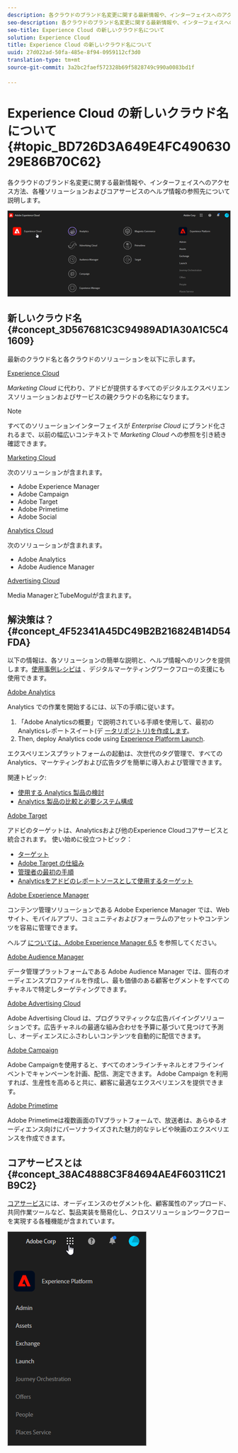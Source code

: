 ```yaml
---
description: 各クラウドのブランド名変更に関する最新情報や、インターフェイスへのアクセス方法、各種ソリューションおよびコアサービスのヘルプ情報の参照先について説明します。
seo-description: 各クラウドのブランド名変更に関する最新情報や、インターフェイスへのアクセス方法、各種ソリューションおよびコアサービスのヘルプ情報の参照先について説明します。
seo-title: Experience Cloud の新しいクラウド名について
solution: Experience Cloud
title: Experience Cloud の新しいクラウド名について
uuid: 27d022ad-50fa-485e-8f94-0959112cf3d0
translation-type: tm+mt
source-git-commit: 3a2bc2faef572328b69f5828749c990a0083bd1f

---
```



# Experience Cloud の新しいクラウド名について {#topic_BD726D3A649E4FC49063029E86B70C62}

各クラウドのブランド名変更に関する最新情報や、インターフェイスへのアクセス方法、各種ソリューションおよびコアサービスのヘルプ情報の参照先について説明します。

![](assets/cloud-pulldown.png)

## 新しいクラウド名 {#concept_3D567681C3C94989AD1A30A1C5C41609}

最新のクラウド名と各クラウドのソリューションを以下に示します。

[Experience Cloud](https://www.adobe.com/experience-cloud.html?promoid=FZPQZ2HS&mv=other)

*Marketing Cloud* に代わり、アドビが提供するすべてのデジタルエクスペリエンスソリューションおよびサービスの親クラウドの名称になります。

>[!NOTE]
>
>すべてのソリューションインターフェイスが *Enterprise Cloud* にブランド化されるまで、以前の幅広いコンテキストで *Marketing Cloud* への参照を引き続き確認できます。

[Marketing Cloud](https://www.adobe.com/marketing-cloud.html)

次のソリューションが含まれます。

* Adobe Experience Manager
* Adobe Campaign
* Adobe Target
* Adobe Primetime
* Adobe Social

[Analytics Cloud](https://www.adobe.com/data-analytics-cloud.html)

次のソリューションが含まれます。

* Adobe Analytics
* Adobe Audience Manager

[Advertising Cloud](https://www.adobe.com/advertising-cloud.html)

Media ManagerとTubeMogulが含まれます。

## 解決策は？ {#concept_4F52341A45DC49B2B216824B14D54FDA}

以下の情報は、各ソリューションの簡単な説明と、ヘルプ情報へのリンクを提供します。[使用事例レシピは](https://helpx.adobe.com/marketing-cloud/how-to/use-cases.html) 、デジタルマーケティングワークフローの支援にも使用できます。

[Adobe Analytics](https://docs.adobe.com/content/help/en/analytics/landing/home.html)

Analytics での作業を開始するには、以下の手順に従います。

1. 「Adobe Analyticsの概要」で説明されている手順を使用して、最初のAnalyticsレポートスイート(デ [ータリポジトリ)を作成します](https://docs.adobe.com/content/help/en/analytics/analyze/analysis-workspace/home.html)。
1. Then, deploy Analytics code using [Experience Platform Launch](https://docs.adobe.com/content/help/en/launch/using/intro/get-started/quick-start.html).

エクスペリエンスプラットフォームの起動は、次世代のタグ管理で、すべてのAnalytics、マーケティングおよび広告タグを簡単に導入および管理できます。

関連トピック:

* [使用する Analytics 製品の検討](https://docs.adobe.com/content/help/en/analytics/admin/admin-overview/which-analytics-tool.html)
* [Analytics 製品の比較と必要システム構成](https://docs.adobe.com/content/help/en/analytics/admin/admin-overview/analytics-product-comparison.html)

[Adobe Target](https://docs.adobe.com/content/help/en/target/using/target-home.html)

アドビのターゲットは、Analyticsおよび他のExperience Cloudコアサービスと統合されます。 使い始めに役立つトピック：

* [ターゲット](https://docs.adobe.com/content/help/en/target/using/administer/administrating-target.html)
* [Adobe Target の仕組み](https://docs.adobe.com/content/help/en/target/using/introduction/how-target-works.html)
* [管理者の最初の手順](https://docs.adobe.com/content/help/en/target/using/administer/start-target.html)
* [Analyticsをアドビのレポートソースとして使用するターゲット](https://docs.adobe.com/content/help/en/target/using/integrate/a4t/a4t.html)

[Adobe Experience Manager](https://helpx.adobe.com/support/experience-manager/6-5.html)

コンテンツ管理ソリューションである Adobe Experience Manager では、Web サイト、モバイルアプリ、コミュニティおよびフォーラムのアセットやコンテンツを容易に管理できます。

ヘルプ [については、Adobe Experience Manager 6.5](https://helpx.adobe.com/support/experience-manager/6-5.html) を参照してください。

[Adobe Audience Manager](https://docs.adobe.com/content/help/en/audience-manager/user-guide/aam-home.html)

データ管理プラットフォームである Adobe Audience Manager では、固有のオーディエンスプロファイルを作成し、最も価値のある顧客セグメントをすべてのチャネルで特定しターゲティングできます。

[Adobe Advertising Cloud](https://docs.adobe.com/content/help/en/release-notes/experience-cloud/current.html#adcloud)

Adobe Advertising Cloud は、プログラマティックな広告バイイングソリューションです。広告チャネルの最適な組み合わせを予算に基づいて見つけて予測し、オーディエンスにふさわしいコンテンツを自動的に配信できます。

[Adobe Campaign](https://docs.adobe.com/content/help/en/campaign-standard/using/getting-started/about-adobe-campaign/campaign-orchestration.html)

Adobe Campaignを使用すると、すべてのオンラインチャネルとオフラインイベントでキャンペーンを計画、配信、測定できます。 Adobe Campaign を利用すれば、生産性を高めると共に、顧客に最適なエクスペリエンスを提供できます。

[Adobe Primetime](https://help.adobe.com/en_US/primetime/)

Adobe Primetimeは複数画面のTVプラットフォームで、放送者は、あらゆるオーディエンス向けにパーソナライズされた魅力的なテレビや映画のエクスペリエンスを作成できます。

## コアサービスとは {#concept_38AC4888C3F84694AE4F60311C21B9C2}

[コアサービス](https://docs.adobe.com/content/help/en/core-services/interface/about-core-services/core-services-landing.html)には、オーディエンスのセグメント化、顧客属性のアップロード、共同作業ツールなど、製品実装を簡易化し、クロスソリューションワークフローを実現する各種機能が含まれています。

![](assets/core-services.png)
